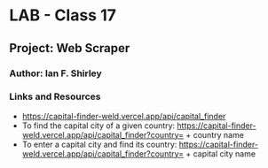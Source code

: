 # LAB - Class 17
## Project: Web Scraper

### Author: Ian F. Shirley

### Links and Resources
- https://capital-finder-weld.vercel.app/api/capital_finder
- To find the capital city of a given country: https://capital-finder-weld.vercel.app/api/capital_finder?country=  + country name
- To enter a capital city and find its country: https://capital-finder-weld.vercel.app/api/capital_finder?country=  + capital city name
